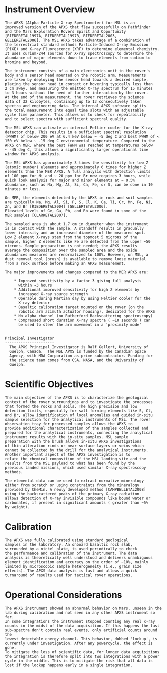 
 
 
  Instrument Overview
  ===================
    The APXS (Alpha-Particle X-ray Spectrometer) for MSL is an
    improved version of the APXS that flew successfully on Pathfinder
    and the Mars Exploration Rovers Spirit and Opportunity
    [RIEDERETAL1997A, RIEDERETAL1997B, RIEDERETAL2003,
    GELLERETAL2006]. The MSL APXS takes advantage of a combination of
    the terrestrial standard methods Particle-Induced X-ray Emission
    (PIXE) and X-ray Fluorescence (XRF) to determine elemental chemistry.
    It uses curium-244 sources for X-ray spectroscopy to determine the
    abundance of major elements down to trace elements from sodium to
    bromine and beyond.
 
    The instrument consists of a main electronics unit in the rover's
    body and a sensor head mounted on the robotic arm. Measurements
    are taken by deploying the sensor head towards a desired sample,
    placing the sensor head in contact or hovering typically less than
    2 cm away, and measuring the emitted X-ray spectrum for 15 minutes
    to 3 hours without the need of further interaction by the rover.
    At the end of the measurement, the rover retrieves the science
    data of 32 kilobytes, containing up to 13 consecutively taken
    spectra and engineering data. The internal APXS software splits
    the total measurement into equal time slots with an adjustable
    cycle time parameter. This allows us to check for repeatability
    and to select spectra with sufficient spectral quality.
 
    The MSL APXS can activate an internal Peltier cooler for the X-ray
    detector chip. This results in a sufficient spectral resolution
    (FWHM) of below 200 eV at 6.4 keV below ~ -5 deg C and best FWHM of <
    150 eV below ~ -15 deg C environmental temperature. Compared to the
    APXS on MER, where the best FWHM was reached at temperatures below
    ~ -45 deg C, this allows a significantly larger operational time
    window for APXS analysis.
 
    The MSL APXS has approximately 3 times the sensitivity for low Z
    (atomic number) elements and approximately 6 times for higher Z
    elements than the MER APXS. A full analysis with detection limits
    of 100 ppm for Ni and ~ 20 ppm for Br now requires 3 hours, while
    quick look analysis for major and minor elements at ~ 0.5%
    abundance, such as Na, Mg, Al, Si, Ca, Fe, or S, can be done in 10
    minutes or less.
 
    On MER, the elements detected by the APXS in rock and soil samples
    are typically Na, Mg, Al, Si, P, S, Cl, K, Ca, Ti, Cr, Mn, Fe, Ni,
    Zn, and Br [RIEDERETAL2004] [GELLERTETAL2006].
    Elevated levels of Ge, Ga, Pb, and Rb were found in some of the
    MER samples [CLARKETAL2007].
 
    The sampled area is about 1.7 cm in diameter when the instrument
    is in contact with the sample. A standoff results in gradually
    lower intensity and an increased diameter of the measured spot.
    Low Z element X-rays stem from the topmost 5 microns of the
    sample, higher Z elements like Fe are detected from the upper ~50
    microns. Sample preparation is not needed; the APXS results
    average the composition over the sampled area and the oxide
    abundances measured are renormalized to 100%. However, on MSL, a
    dust removal tool (brush) is available to remove loose material
    from a rock surface before making an APXS measurement.
 
    The major improvements and changes compared to the MER APXS are:
 
        * Improved sensitivity by a factor 3 giving full analysis
          within ~3 hours
        * Additional improved sensitivity for high Z elements by
          increased X-ray source strength
        * Operable during Martian day by using Peltier cooler for the
          X-ray detector
        * Basaltic calibration target mounted on the rover (on the
          robotic arm azimuth actuator housing), dedicated for the APXS
        * No alpha channel (no Rutherford Backscattering spectroscopy)
        * Compressed short duration X-ray spectra ( ~10 seconds ) can
          be used to steer the arm movement in a 'proximity mode'
 
 
    Principal Investigator
    ----------------------
      The APXS Principal Investigator is Ralf Gellert, University of
      Guelph, Canada.  The MSL APXS is funded by the Canadian Space
      Agency, with MDA Corporation as prime subcontractor. Funding for
      the science team comes from CSA, NASA, and the University of
      Guelph.
 
 
  Scientific Objectives
  =====================
    The main objective of the APXS is to characterize the geological
    context of the rover surroundings and to investigate the processes
    that formed the rocks and soils. The high precision and low
    detection limits, especially for salt forming elements like S, Cl,
    and Br, allow identification of local anomalies and guided in-situ
    sample selection for the analytical instruments of MSL. The rover
    observation tray for processed samples allows the APXS to
    provide additional characterization of the samples collected and
    prepared for the analytical instruments, connecting the analytical
    instrument results with the in-situ samples. MSL sample
    preparation with the brush allows in-situ APXS investigations
    of thin alteration rinds or near-surface layers or veins which
    cannot be collected by the drill for the analytical instruments.
    Another important aspect of the APXS investigation is to
    relate the chemical composition of the MSL landing site and the
    results from the MSL payload to what has been found by the
    previous landed missions, which used similar X-ray spectroscopy
    methods.
 
    The elemental data can be used to extract normative mineralogy
    either from scratch or using constraints from the mineralogy
    provided by CheMin. A newly developed method [CAMPBELLETAL2008]
    using the backscattered peaks of the primary X-ray radiation
    allows detection of X-ray invisible compounds like bound water or
    carbonates, if present in significant amounts ( greater than ~5%
    by weight).
 
  Calibration
  ===========
    The APXS was fully calibrated using standard geological
    samples in the laboratory. An onboard basaltic rock slab,
    surrounded by a nickel plate, is used periodically to check
    the performance and calibration of the instrument. The data
    analysis is theoretically well understood and delivers unambiguous
    element identification and accuracy on the order of ~10%, mainly
    limited by microscopic sample heterogeneity (i.e., grain size
    effects). The APXS data analysis is fast and allows a quick
    turnaround of results used for tactical rover operations.
 
  Operational Considerations
  ==========================
    The APXS instrument showed an abnormal behavior on Mars, unseen in the
    lab during calibration and not seen in any other APXS instrument so far.
    In some integrations the instrument stopped counting any real x-ray
    counts in the midst of the data acquisition. If this happens the last
    sub-spectra don't contain real events, only artificial counts around the
    lowest detectable energy channel. This behavior, dubbed 'lockup', is
    currently under investigation. After any powercycle, the effect is gone.
    To mitigate the loss of scientific data, for longer data acquisitions
    the integration is therefore split into two integrations with a power
    cycle in the middle. This is to mitigate the risk that all data is
    lost if the lockup happens early in a single integration.

        
